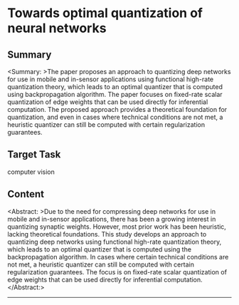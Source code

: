 # Towards optimal quantization of neural networks

## Summary

<Summary: >The paper proposes an approach to quantizing deep networks for use in mobile and in-sensor applications using functional high-rate quantization theory, which leads to an optimal quantizer that is computed using backpropagation algorithm. The paper focuses on fixed-rate scalar quantization of edge weights that can be used directly for inferential computation. The proposed approach provides a theoretical foundation for quantization, and even in cases where technical conditions are not met, a heuristic quantizer can still be computed with certain regularization guarantees.


## Target Task

computer vision

## Content

<Abstract: >Due to the need for compressing deep networks for use in mobile and in-sensor applications, there has been a growing interest in quantizing synaptic weights. However, most prior work has been heuristic, lacking theoretical foundations. This study develops an approach to quantizing deep networks using functional high-rate quantization theory, which leads to an optimal quantizer that is computed using the backpropagation algorithm. In cases where certain technical conditions are not met, a heuristic quantizer can still be computed with certain regularization guarantees. The focus is on fixed-rate scalar quantization of edge weights that can be used directly for inferential computation. </Abstract:>



---

